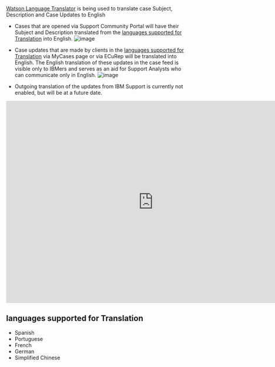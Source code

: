 <a href="https://w3-connections.ibm.com/wikis/home?lang=en-us#!/wiki/Wc1eade43df2a_4c4f_9bb1_84dfb17189fd" target="_blank">Watson Language Translator</a> is being used to translate case Subject, Description and Case Updates to English

* Cases that are opened via Support Community Portal will have their Subject and Description translated from the [languages supported for Translation](/dba-support/DBA-Education/#/DBA-Education/wis/translation/overview#languages) into English.
![image](https://media.github.ibm.com/user/10199/files/8226ec70-1266-11e9-9501-9b5099bd6787)


* Case updates that are made by clients in the [languages supported for Translation](/dba-support/DBA-Education/#/DBA-Education/wis/translation/overview#languages) via MyCases page or via ECuRep will be translated into English. The English translation of these updates in the case feed is visible only to IBMers and serves as an aid for Support Analysts who can communicate only in English.
![image](https://media.github.ibm.com/user/10199/files/5c8cbec2-0f64-11e9-8c59-1d0b6d362390)


* Outgoing translation of the updates from IBM Support is currently not enabled, but will be at a future date.

<iframe src="https://ibm.ent.box.com/embed/s/q4lh0w16lmdpsrj91yvqcw9k98ri3knh?sortColumn=date&view=list" width="800" height="550" frameborder="0" allowfullscreen webkitallowfullscreen msallowfullscreen></iframe>



## <a id="languages" name="languages"></a>languages supported for Translation

* Spanish
* Portuguese
* French
* German
* Simplified Chinese
